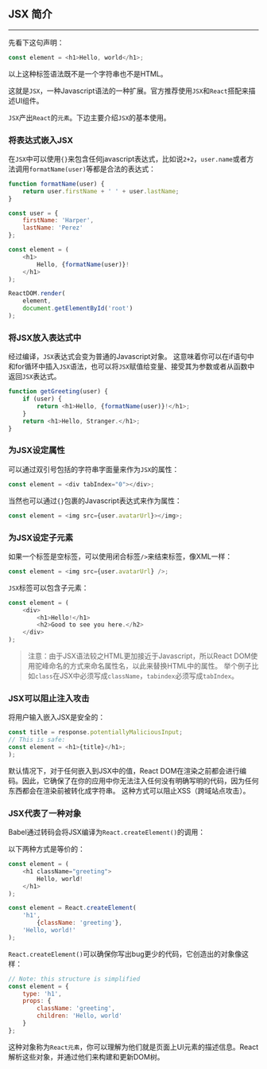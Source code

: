 ## JSX 简介
---
先看下这句声明：
```javascript
const element = <h1>Hello, world</h1>;
```
以上这种标签语法既不是一个字符串也不是HTML。

这就是`JSX`，一种Javascript语法的一种扩展。官方推荐使用`JSX`和`React`搭配来描述UI组件。

`JSX`产出`React`的`元素`。下边主要介绍`JSX`的基本使用。

### 将表达式嵌入JSX

在`JSX`中可以使用`{}`来包含任何javascript表达式，比如说`2+2`，`user.name`或者方法调用`formatName(user)`等都是合法的表达式：

```javascript
function formatName(user) {
    return user.firstName + ' ' + user.lastName;
}

const user = {
    firstName: 'Harper',
    lastName: 'Perez'
};

const element = (
    <h1>
        Hello, {formatName(user)}!
    </h1>
);

ReactDOM.render(
    element,
    document.getElementById('root')
);
```

### 将JSX放入表达式中

经过编译，`JSX`表达式会变为普通的Javascript对象。
这意味着你可以在if语句中和for循环中插入`JSX`语法，也可以将`JSX`赋值给变量、接受其为参数或者从函数中返回`JSX`表达式。
```javascript
function getGreeting(user) {
    if (user) {
        return <h1>Hello, {formatName(user)}!</h1>;
    }
    return <h1>Hello, Stranger.</h1>;
}
```
### 为JSX设定属性

可以通过双引号包括的字符串字面量来作为`JSX`的属性：

```javascript
const element = <div tabIndex="0"></div>;
```

当然也可以通过`{}`包裹的Javascript表达式来作为属性：

```javascript
const element = <img src={user.avatarUrl}></img>;
```

### 为JSX设定子元素

如果一个标签是空标签，可以使用闭合标签`/>`来结束标签，像XML一样：

```javascript
const element = <img src={user.avatarUrl} />;
```

`JSX`标签可以包含子元素：

```javascript
const element = (
    <div>
        <h1>Hello!</h1>
        <h2>Good to see you here.</h2>
    </div>
);
```
> 注意：由于JSX语法较之HTML更加接近于Javascript，所以React DOM使用驼峰命名的方式来命名属性名，以此来替换HTML中的属性。
> 举个例子比如`class`在JSX中必须写成`className`，`tabindex`必须写成`tabIndex`。

### JSX可以阻止注入攻击

将用户输入嵌入JSX是安全的：

```javascript
const title = response.potentiallyMaliciousInput;
// This is safe:
const element = <h1>{title}</h1>;
);
```

默认情况下，对于任何嵌入到JSX中的值，React DOM在渲染之前都会进行编码。因此，它确保了在你的应用中你无法注入任何没有明确写明的代码，因为任何东西都会在渲染前被转化成字符串。
这种方式可以阻止XSS（跨域站点攻击）。

### JSX代表了一种对象

Babel通过转码会将JSX编译为`React.createElement()`的调用：

以下两种方式是等价的：

```javascript
const element = (
    <h1 className="greeting">
        Hello, world!
    </h1>
);
```

```javascript
const element = React.createElement(
    'h1',
        {className: 'greeting'},
    'Hello, world!'
);
```

`React.createElement()`可以确保你写出bug更少的代码，它创造出的对象像这样：

```javascript
// Note: this structure is simplified
const element = {
    type: 'h1',
    props: {
        className: 'greeting',
        children: 'Hello, world'
    }
};
```

这种对象称为`React元素`，你可以理解为他们就是页面上UI元素的描述信息。React解析这些对象，并通过他们来构建和更新DOM树。 






















